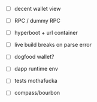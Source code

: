 - [ ] decent wallet view
- [ ] RPC / dummy RPC
- [ ] hyperboot + url container
- [ ] live build breaks on parse error

- [ ] dogfood wallet?
- [ ] dapp runtime env
- [ ] tests mothafucka
- [ ] compass/bourbon
